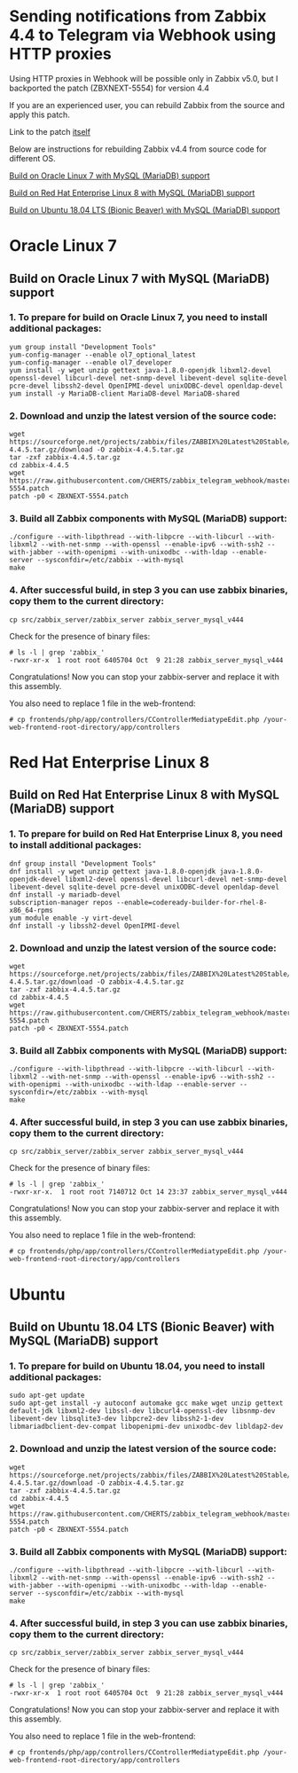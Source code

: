 # Sending notifications from Zabbix 4.4 to Telegram via Webhook using HTTP proxies

Using HTTP proxies in Webhook will be possible only in Zabbix v5.0, but I backported the patch (ZBXNEXT-5554) for version 4.4

If you are an experienced user, you can rebuild Zabbix from the source and apply this patch.

Link to the patch [itself](https://github.com/CHERTS/zabbix_telegram_webhook/tree/master/patch)

Below are instructions for rebuilding Zabbix v4.4 from source code for different OS.

[Build on Oracle Linux 7 with MySQL (MariaDB) support](#oracle-linux-7)

[Build on Red Hat Enterprise Linux 8 with MySQL (MariaDB) support](#red-hat-enterprise-linux-8)

[Build on Ubuntu 18.04 LTS (Bionic Beaver) with MySQL (MariaDB) support](#ubuntu)

# Oracle Linux 7
## Build on Oracle Linux 7 with MySQL (MariaDB) support

### 1. To prepare for build on Oracle Linux 7, you need to install additional packages:

~~~~
yum group install "Development Tools"
yum-config-manager --enable ol7_optional_latest
yum-config-manager --enable ol7_developer
yum install -y wget unzip gettext java-1.8.0-openjdk libxml2-devel openssl-devel libcurl-devel net-snmp-devel libevent-devel sqlite-devel pcre-devel libssh2-devel OpenIPMI-devel unixODBC-devel openldap-devel
yum install -y MariaDB-client MariaDB-devel MariaDB-shared
~~~~

### 2. Download and unzip the latest version of the source code:

~~~~
wget https://sourceforge.net/projects/zabbix/files/ZABBIX%20Latest%20Stable/4.4.5/zabbix-4.4.5.tar.gz/download -O zabbix-4.4.5.tar.gz
tar -zxf zabbix-4.4.5.tar.gz
cd zabbix-4.4.5
wget https://raw.githubusercontent.com/CHERTS/zabbix_telegram_webhook/master/patch/ZBXNEXT-5554.patch
patch -p0 < ZBXNEXT-5554.patch
~~~~

### 3. Build all Zabbix components with MySQL (MariaDB) support:

~~~~
./configure --with-libpthread --with-libpcre --with-libcurl --with-libxml2 --with-net-snmp --with-openssl --enable-ipv6 --with-ssh2 --with-jabber --with-openipmi --with-unixodbc --with-ldap --enable-server --sysconfdir=/etc/zabbix --with-mysql
make
~~~~

### 4. After successful build, in step 3 you can use zabbix binaries, copy them to the current directory:

~~~~
cp src/zabbix_server/zabbix_server zabbix_server_mysql_v444
~~~~

Check for the presence of binary files:

~~~~
# ls -l | grep 'zabbix_'
-rwxr-xr-x  1 root root 6405704 Oct  9 21:28 zabbix_server_mysql_v444
~~~~

Congratulations! Now you can stop your zabbix-server and replace it with this assembly.

You also need to replace 1 file in the web-frontend:
~~~~
# cp frontends/php/app/controllers/CControllerMediatypeEdit.php /your-web-frontend-root-directory/app/controllers
~~~~

# Red Hat Enterprise Linux 8
## Build on Red Hat Enterprise Linux 8 with MySQL (MariaDB) support

### 1. To prepare for build on Red Hat Enterprise Linux 8, you need to install additional packages:

~~~~
dnf group install "Development Tools"
dnf install -y wget unzip gettext java-1.8.0-openjdk java-1.8.0-openjdk-devel libxml2-devel openssl-devel libcurl-devel net-snmp-devel libevent-devel sqlite-devel pcre-devel unixODBC-devel openldap-devel
dnf install -y mariadb-devel
subscription-manager repos --enable=codeready-builder-for-rhel-8-x86_64-rpms 
yum module enable -y virt-devel 
dnf install -y libssh2-devel OpenIPMI-devel
~~~~

### 2. Download and unzip the latest version of the source code:

~~~~
wget https://sourceforge.net/projects/zabbix/files/ZABBIX%20Latest%20Stable/4.4.5/zabbix-4.4.5.tar.gz/download -O zabbix-4.4.5.tar.gz
tar -zxf zabbix-4.4.5.tar.gz
cd zabbix-4.4.5
wget https://raw.githubusercontent.com/CHERTS/zabbix_telegram_webhook/master/patch/ZBXNEXT-5554.patch
patch -p0 < ZBXNEXT-5554.patch
~~~~

### 3. Build all Zabbix components with MySQL (MariaDB) support:

~~~~
./configure --with-libpthread --with-libpcre --with-libcurl --with-libxml2 --with-net-snmp --with-openssl --enable-ipv6 --with-ssh2 --with-openipmi --with-unixodbc --with-ldap --enable-server --sysconfdir=/etc/zabbix --with-mysql
make
~~~~

### 4. After successful build, in step 3 you can use zabbix binaries, copy them to the current directory:

~~~~
cp src/zabbix_server/zabbix_server zabbix_server_mysql_v444
~~~~

Check for the presence of binary files:

~~~~
# ls -l | grep 'zabbix_'
-rwxr-xr-x.  1 root root 7140712 Oct 14 23:37 zabbix_server_mysql_v444
~~~~

Congratulations! Now you can stop your zabbix-server and replace it with this assembly.

You also need to replace 1 file in the web-frontend:
~~~~
# cp frontends/php/app/controllers/CControllerMediatypeEdit.php /your-web-frontend-root-directory/app/controllers
~~~~

# Ubuntu
## Build on Ubuntu 18.04 LTS (Bionic Beaver) with MySQL (MariaDB) support

### 1. To prepare for build on Ubuntu 18.04, you need to install additional packages:

~~~~
sudo apt-get update
sudo apt-get install -y autoconf automake gcc make wget unzip gettext default-jdk libxml2-dev libssl-dev libcurl4-openssl-dev libsnmp-dev libevent-dev libsqlite3-dev libpcre2-dev libssh2-1-dev libmariadbclient-dev-compat libopenipmi-dev unixodbc-dev libldap2-dev
~~~~

### 2. Download and unzip the latest version of the source code:

~~~~
wget https://sourceforge.net/projects/zabbix/files/ZABBIX%20Latest%20Stable/4.4.5/zabbix-4.4.5.tar.gz/download -O zabbix-4.4.5.tar.gz
tar -zxf zabbix-4.4.5.tar.gz
cd zabbix-4.4.5
wget https://raw.githubusercontent.com/CHERTS/zabbix_telegram_webhook/master/patch/ZBXNEXT-5554.patch
patch -p0 < ZBXNEXT-5554.patch
~~~~

### 3. Build all Zabbix components with MySQL (MariaDB) support:

~~~~
./configure --with-libpthread --with-libpcre --with-libcurl --with-libxml2 --with-net-snmp --with-openssl --enable-ipv6 --with-ssh2 --with-jabber --with-openipmi --with-unixodbc --with-ldap --enable-server --sysconfdir=/etc/zabbix --with-mysql
make
~~~~

### 4. After successful build, in step 3 you can use zabbix binaries, copy them to the current directory:

~~~~
cp src/zabbix_server/zabbix_server zabbix_server_mysql_v444
~~~~

Check for the presence of binary files:

~~~~
# ls -l | grep 'zabbix_'
-rwxr-xr-x  1 root root 6405704 Oct  9 21:28 zabbix_server_mysql_v444
~~~~

Congratulations! Now you can stop your zabbix-server and replace it with this assembly.

You also need to replace 1 file in the web-frontend:
~~~~
# cp frontends/php/app/controllers/CControllerMediatypeEdit.php /your-web-frontend-root-directory/app/controllers
~~~~
